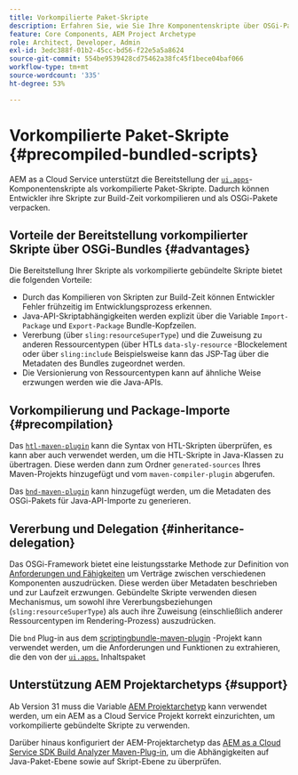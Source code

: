 ```yaml
---
title: Vorkompilierte Paket-Skripte
description: Erfahren Sie, wie Sie Ihre Komponentenskripte über OSGi-Pakete für Adobe Experience Manager Cloud Service bereitstellen.
feature: Core Components, AEM Project Archetype
role: Architect, Developer, Admin
exl-id: 3edc388f-01b2-45cc-bd56-f22e5a5a8624
source-git-commit: 554be9539428cd75462a38fc45f1bece04baf066
workflow-type: tm+mt
source-wordcount: '335'
ht-degree: 53%

---
```



# Vorkompilierte Paket-Skripte {#precompiled-bundled-scripts}

AEM as a Cloud Service unterstützt die Bereitstellung der [`ui.apps`](https://experienceleague.adobe.com/docs/experience-manager-cloud-service/implementing/developing/aem-project-content-package-structure.html?lang=de#code-packages-%2F-osgi-bundles)-Komponentenskripte als vorkompilierte Paket-Skripte. Dadurch können Entwickler ihre Skripte zur Build-Zeit vorkompilieren und als OSGi-Pakete verpacken.

## Vorteile der Bereitstellung vorkompilierter Skripte über OSGi-Bundles {#advantages}

Die Bereitstellung Ihrer Skripte als vorkompilierte gebündelte Skripte bietet die folgenden Vorteile:

+ Durch das Kompilieren von Skripten zur Build-Zeit können Entwickler Fehler frühzeitig im Entwicklungsprozess erkennen.
+ Java-API-Skriptabhängigkeiten werden explizit über die Variable `Import-Package` und `Export-Package` Bundle-Kopfzeilen.
+ Vererbung (über `sling:resourceSuperType`) und die Zuweisung zu anderen Ressourcentypen (über HTLs `data-sly-resource` -Blockelement oder über `sling:include` Beispielsweise kann das JSP-Tag über die Metadaten des Bundles zugeordnet werden.
+ Die Versionierung von Ressourcentypen kann auf ähnliche Weise erzwungen werden wie die Java-APIs.

## Vorkompilierung und Package-Importe {#precompilation}

Das [`htl-maven-plugin`](https://sling.apache.org/components/htl-maven-plugin/index.html) kann die Syntax von HTL-Skripten überprüfen, es kann aber auch verwendet werden, um die HTL-Skripte in Java-Klassen zu übertragen. Diese werden dann zum Ordner `generated-sources` Ihres Maven-Projekts hinzugefügt und vom `maven-compiler-plugin` abgerufen.

Das [`bnd-maven-plugin`](https://github.com/bndtools/bnd/tree/master/maven/bnd-maven-plugin) kann hinzugefügt werden, um die Metadaten des OSGi-Pakets für Java-API-Importe zu generieren.

## Vererbung und Delegation {#inheritance-delegation}

Das OSGi-Framework bietet eine leistungsstarke Methode zur Definition von [Anforderungen und Fähigkeiten](https://docs.osgi.org/specification/osgi.core/7.0.0/framework.module.html#framework.module.dependencies) um Verträge zwischen verschiedenen Komponenten auszudrücken. Diese werden über Metadaten beschrieben und zur Laufzeit erzwungen. Gebündelte Skripte verwenden diesen Mechanismus, um sowohl ihre Vererbungsbeziehungen (`sling:resourceSuperType`) als auch ihre Zuweisung (einschließlich anderer Ressourcentypen im Rendering-Prozess) auszudrücken.

Die `bnd` Plug-in aus dem [scriptingbundle-maven-plugin](https://sling.apache.org/components/scriptingbundle-maven-plugin/bnd.html) -Projekt kann verwendet werden, um die Anforderungen und Funktionen zu extrahieren, die den von der [`ui.apps`.](https://experienceleague.adobe.com/docs/experience-manager-cloud-service/implementing/developing/aem-project-content-package-structure.html?lang=de#code-packages-%2F-osgi-bundles) Inhaltspaket

## Unterstützung AEM Projektarchetyps {#support}

Ab Version 31 muss die Variable [AEM Projektarchetyp](https://experienceleague.adobe.com/docs/experience-manager-core-components/using/developing/archetype/using.html?lang=de) kann verwendet werden, um ein AEM as a Cloud Service Projekt korrekt einzurichten, um vorkompilierte gebündelte Skripte zu verwenden.

Darüber hinaus konfiguriert der AEM-Projektarchetyp das [AEM as a Cloud Service SDK Build Analyzer Maven-Plug-in](/help/developing/archetype/build-analyzer-maven-plugin.md), um die Abhängigkeiten auf Java-Paket-Ebene sowie auf Skript-Ebene zu überprüfen.
